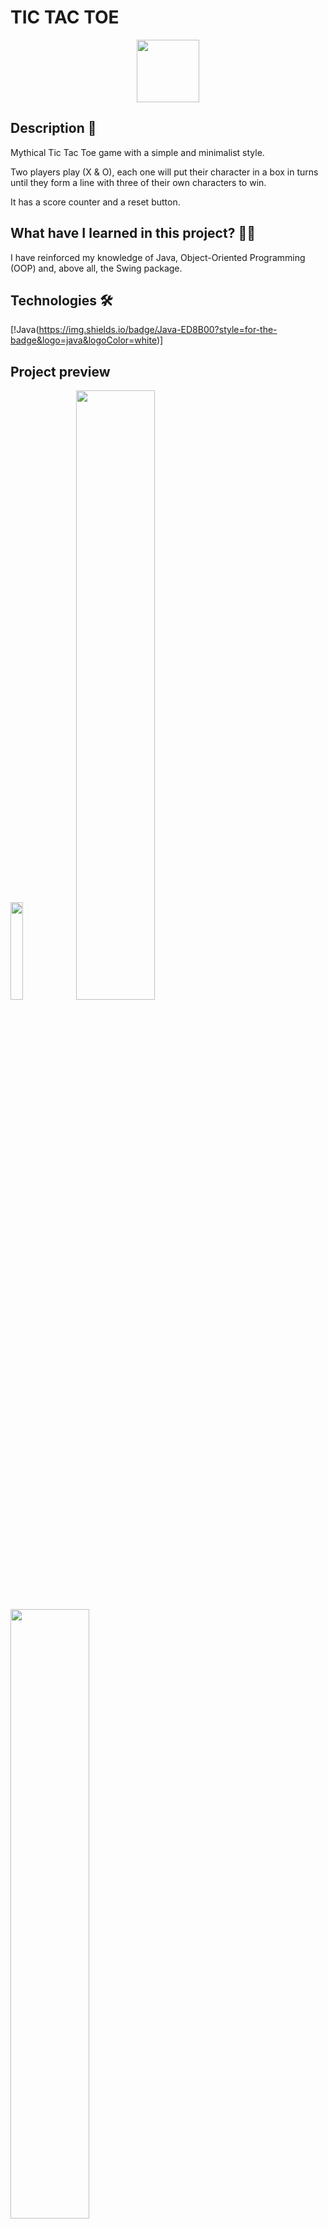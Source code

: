 # TIC TAC TOE

<p align = "center">
  <img src="https://github.com/lgomezruiz/Tic-Tac-Toe/assets/97950503/eca2afc3-f1b7-4e40-947d-579064a05a22" height="100px" width="100px">
</p>

## Description 📑

Mythical Tic Tac Toe game with a simple and minimalist style.

Two players play (X & O), each one will put their character in a box in turns until they form a line with three of their own characters to win.

It has a score counter and a reset button.

## What have I learned in this project? 🙇🏻 

I have reinforced my knowledge of Java, Object-Oriented Programming (OOP) and, above all, the Swing package.

## Technologies 🛠

[!Java(https://img.shields.io/badge/Java-ED8B00?style=for-the-badge&logo=java&logoColor=white)]

## Project preview
<img src="https://github.com/lgomezruiz/Tic-Tac-Toe/assets/97950503/48ce6021-1ba8-4e0f-9d5d-6b236b7430ad" height=20% width=20%>
<img src="https://github.com/lgomezruiz/Tic-Tac-Toe/assets/97950503/216e7639-9d8a-4296-8c2d-a58db2184119" height=50% width=50%>
<img src="https://github.com/lgomezruiz/Tic-Tac-Toe/assets/97950503/dd8ecf7a-2630-4b3e-b312-42daed08b7bd" height=50% width=50%>

## Author ✒️
**Laura Gómez Ruiz**

· [![github](https://img.shields.io/static/v1?label=&message=github&color=171515&logo=github&logoColor=white&style=for-the-badge)](https://github.com/lgomezruiz)
· [![linkedin](https://img.shields.io/static/v1?label=&message=linkedin&color=0e76a8&logo=linkedin&logoColor=white&style=for-the-badge)](https://www.linkedin.com/in/lgomezruiz/)
· [![instagram](https://img.shields.io/static/v1?label=&message=instagram&color=5B51D8&logo=instagram&logoColor=white&style=for-the-badge)](https://www.instagram.com/onebreathlaura/)

## Installation 
This project does not require installation. Simply open this file:
  
## License 📄
MIT Public License v3.0
It cannot be used commercially.
